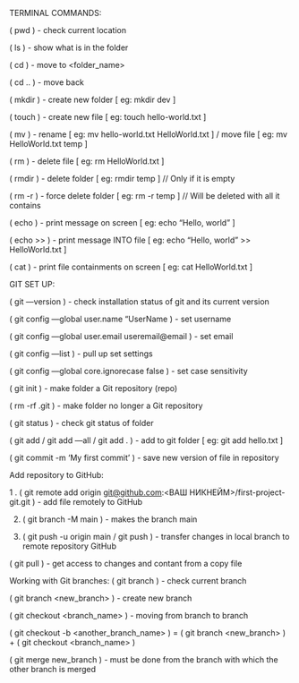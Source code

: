 TERMINAL COMMANDS:

( pwd ) - check current location 

( ls ) - show what is in the folder 

( cd ) - move to <folder_name> 

( cd .. ) - move back 


( mkdir ) - create new folder   [ eg: mkdir dev ]

( touch ) - create new file   [ eg: touch hello-world.txt ]

( mv ) - rename  [ eg: mv hello-world.txt HelloWorld.txt ] / move file [ eg: mv HelloWorld.txt temp ] 

( rm ) - delete file [ eg: rm HelloWorld.txt ] 

( rmdir ) - delete folder [ eg: rmdir temp ]   // Only if it is empty 

( rm -r ) - force delete folder [ eg: rm -r temp ]   // Will be deleted with all it contains


( echo ) - print message on screen [ eg: echo “Hello, world” ] 

( echo >> ) - print message INTO file [ eg: echo “Hello, world” >> HelloWorld.txt ] 

( cat ) - print file containments on screen [ eg: cat HelloWorld.txt ] 


GIT SET UP:

( git —version ) - check installation status of git and its current version 

( git config —global user.name “UserName ) - set username

( git config —global user.email useremail@email ) - set email

( git config —list ) - pull up set settings

( git config —global core.ignorecase false ) - set case sensitivity 

( git init ) - make folder a Git repository (repo)

( rm -rf .git ) - make folder no longer a Git repository 

( git status ) - check git status of folder

( git add / git add —all / git add . ) - add to git folder [ eg: git add hello.txt ] 

( git commit -m ‘My first commit’ ) - save new version of file in repository 


Add repository to GitHub:

1 . ( git remote add origin git@github.com:<ВАШ НИКНЕЙМ>/first-project-git.git ) - add file remotely to GitHub

2. ( git branch -M main ) - makes the branch main

3. ( git push -u origin main / git push ) - transfer changes in local branch to remote repository GitHub

( git pull ) - get access to changes and contant from a copy file


Working with Git branches:
( git branch ) - check current branch 

( git branch <new_branch> ) - create new branch 

( git checkout <branch_name> ) - moving from branch to branch  

( git checkout -b <another_branch_name> ) = ( git branch <new_branch> ) + ( git checkout <branch_name> )

( git merge new_branch ) - must be done from the branch with which the other branch is merged
